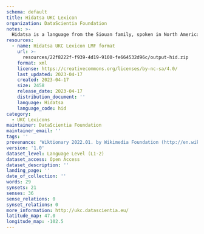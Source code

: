 ```yaml
---
schema: default
title: Hidatsa UKC Lexicon
organization: DataScientia Foundation
notes: >-
  Hidatsa is a language from the Siouan family, spoken in North America. The UKC Lexicon of Hidatsa is represented as a lexico-semantic network. It consists of words, word senses, synsets, as well as sense-level and synset-level relationships.
resources:
  - name: Hidatsa UKC Lexicon LMF format
    url: >-
      resources/22f8222f-f939-4d19-9100-fe664532d96c/output-hid.zip
    format: xml
    license: https://creativecommons.org/licenses/by-nc-sa/4.0/
    last_updated: 2023-04-17
    created: 2023-04-17
    size: 2458
    release_date: 2023-04-17
    distribution_document: ''
    language: Hidatsa
    language_code: hid
category:
  - UKC Lexicons
maintainer: DataScientia Foundation
maintainer_email: ''
tags: ''
provenance: 'Wiktionary 2022.01. by Wikimedia Foundation (http://en.wiktionary.org); CogNet 2.1 by Khuyagbaatar Batsuren, National University of Mongolia (http://cognet.ukc.disi.unitn.it); KinDiv: Kinship Diversity 1.0 by Temuulen Khishigsuren (http://ukc.disi.unitn.it/index.php/kinship/); Native Languages of the Americas 2021.11. by Laura Redish and Orrin Lewis (http://www.native-languages.org); Princeton WordNet 2.1 by Princeton University (https://wordnet.princeton.edu)'
version: '1.0'
dataset_level: Language Level (L1-2)
dataset_access: Open Access
dataset_description: ''
landing_page: ''
date_of_collection: ''
words: 29
synsets: 21
senses: 36
sense_relations: 0
synset_relations: 0
more_information: http://ukc.datascientia.eu/
latitude_map: 47.0
longitude_map: -102.5
---
```

